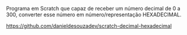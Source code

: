 Programa em Scratch que capaz de receber um número decimal de 0 a 300, converter esse número em número/representação HEXADECIMAL.

https://github.com/danieldesouzadev/scratch-decimal-hexadecimal
